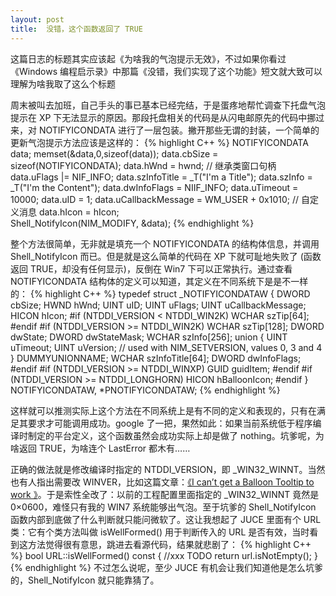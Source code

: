 ```yaml
---
layout: post
title:  没错，这个函数返回了 TRUE
---
```


这篇日志的标题其实应该起《为啥我的气泡提示无效》，不过如果你看过《Windows 编程启示录》中那篇《没错，我们实现了这个功能》短文就大致可以理解为啥我取了这么个标题

周末被叫去加班，自己手头的事已基本已经完结，于是蛋疼地帮忙调查下托盘气泡提示在 XP 下无法显示的原因。那段托盘相关的代码是从闪电邮原先的代码中挪过来，对 NOTIFYICONDATA 进行了一层包装。撇开那些无谓的封装，一个简单的更新气泡提示方法应该是这样的：
{% highlight C++ %}
NOTIFYICONDATA data;
memset(&data,0,sizeof(data));
data.cbSize                =   sizeof(NOTIFYICONDATA);
data.hWnd                =    hwnd;        // 继承类窗口句柄
data.uFlags            |=   NIF_INFO;
data.szInfoTitle        =   _T("I'm a Title");
data.szInfo                =   _T("I'm the Content");
data.dwInfoFlags        =   NIIF_INFO;
data.uTimeout            =   10000;
data.uID                =    1;
data.uCallbackMessage    =    WM_USER + 0x1010;    // 自定义消息
data.hIcon                =    hIcon;   
Shell_NotifyIcon(NIM_MODIFY, &data);
{% endhighlight %} 

整个方法很简单，无非就是填充一个 NOTIFYICONDATA 的结构体信息，并调用 Shell_NotifyIcon 而已。但是就是这么简单的代码在 XP 下就可耻地失败了 (函数返回 TRUE，却没有任何显示)，反倒在 Win7 下可以正常执行。通过查看 NOTIFYICONDATA 结构体的定义可以知道，其定义在不同系统下是是不一样的：
{% highlight C++ %}
typedef struct _NOTIFYICONDATAW 
{
DWORD cbSize;
HWND hWnd;
UINT uID;
UINT uFlags;
UINT uCallbackMessage;
HICON hIcon;
#if (NTDDI_VERSION < NTDDI_WIN2K)
WCHAR  szTip[64];
#endif
#if (NTDDI_VERSION >= NTDDI_WIN2K)
WCHAR  szTip[128];
DWORD dwState;
DWORD dwStateMask;
WCHAR  szInfo[256];
union {
UINT  uTimeout;
UINT  uVersion;  // used with NIM_SETVERSION, values 0, 3 and 4
} DUMMYUNIONNAME;
WCHAR  szInfoTitle[64];
DWORD dwInfoFlags;
#endif
#if (NTDDI_VERSION >= NTDDI_WINXP)
GUID guidItem;
#endif
#if (NTDDI_VERSION >= NTDDI_LONGHORN)
HICON hBalloonIcon;
#endif
} NOTIFYICONDATAW, *PNOTIFYICONDATAW;
{% endhighlight %}

这样就可以推测实际上这个方法在不同系统上是有不同的定义和表现的，只有在满足其要求才可能调用成功。google 了一把，果然如此：如果当前系统低于程序编译时制定的平台定义，这个函数虽然会成功实际上却是做了 nothing。坑爹呢，为啥返回 TRUE，为啥连个 LastError 都木有……

正确的做法就是修改编译时指定的 NTDDI\_VERSION，即 \_WIN32\_WINNT。当然也有人指出需要改 WINVER，比如这篇文章：[《I can’t get a Balloon Tooltip to work 》][1]。于是索性全改了：以前的工程配置里面指定的 \_WIN32\_WINNT 竟然是 0×0600，难怪只有我的 WIN7 系统能够出气泡。至于坑爹的 Shell\_NotifyIcon 函数内部到底做了什么判断就只能问微软了。这让我想起了 JUCE 里面有个 URL 类：它有个类方法叫做 isWellFormed() 用于判断传入的 URL 是否有效，当时看到这方法觉得很有意思，跳进去看源代码，结果就悲剧了：
{% highlight C++ %}
bool URL::isWellFormed() const
{
    //xxx TODO
    return url.isNotEmpty();
}
{% endhighlight %}
不过怎么说呢，至少 JUCE 有机会让我们知道他是怎么坑爹的，Shell_NotifyIcon 就只能靠猜了。

[1]:http://social.msdn.microsoft.com/Forums/vstudio/en-US/a819bb2e-e9b6-4c4e-9b66-e94a461237af/i-cant-get-a-balloon-tooltip-to-work?forum=vcgeneral
